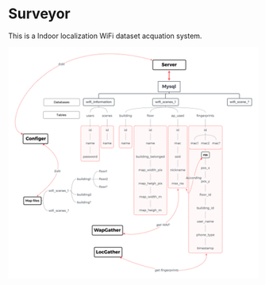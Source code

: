 # Surveyor
This is a Indoor localization WiFi dataset acquation system.

![image](https://github.com/XudongSong/Surveyor/blob/master/Mysql.png)
